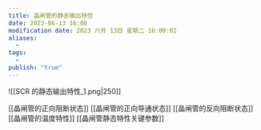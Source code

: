 ```yaml
---
title: 晶闸管的静态输出特性
date: 2023-06-13 16:00
modification date: 2023 六月 13日 星期二 16:00:02
aliases:
  - 
tags:
  - 
publish: "true"
---
```


![[SCR 的静态输出特性_1.png|250]]

[[晶闸管的正向阻断状态]]
[[晶闸管的正向导通状态]]
[[晶闸管的反向阻断状态]]
[[晶闸管的温度特性]]
[[晶闸管静态特性关键参数]]

